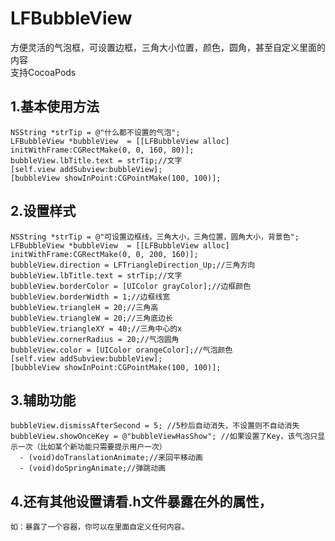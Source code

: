 # LFBubbleView
方便灵活的气泡框，可设置边框，三角大小位置，颜色，圆角，甚至自定义里面的内容<br/>
支持CocoaPods

1.基本使用方法
-----------------------------------  
    NSString *strTip = @"什么都不设置的气泡";
    LFBubbleView *bubbleView  = [[LFBubbleView alloc] initWithFrame:CGRectMake(0, 0, 160, 80)];
    bubbleView.lbTitle.text = strTip;//文字
    [self.view addSubview:bubbleView];
    [bubbleView showInPoint:CGPointMake(100, 100)];

2.设置样式
-----------------------------------  
    NSString *strTip = @"可设置边框线，三角大小，三角位置，圆角大小，背景色";
    LFBubbleView *bubbleView  = [[LFBubbleView alloc] initWithFrame:CGRectMake(0, 0, 200, 160)];
    bubbleView.direction = LFTriangleDirection_Up;//三角方向
    bubbleView.lbTitle.text = strTip;//文字
    bubbleView.borderColor = [UIColor grayColor];//边框颜色
    bubbleView.borderWidth = 1;//边框线宽
    bubbleView.triangleH = 20;//三角高
    bubbleView.triangleW = 20;//三角底边长
    bubbleView.triangleXY = 40;//三角中心的x
    bubbleView.cornerRadius = 20;//气泡圆角
    bubbleView.color = [UIColor orangeColor];//气泡颜色
    [self.view addSubview:bubbleView];
    [bubbleView showInPoint:CGPointMake(100, 100)];

3.辅助功能
-----------------------------------  
    bubbleView.dismissAfterSecond = 5; //5秒后自动消失，不设置则不自动消失
    bubbleView.showOnceKey = @"bubbleViewHasShow"; //如果设置了Key，该气泡只显示一次（比如某个新功能只需要提示用户一次）
      - (void)doTranslationAnimate;//来回平移动画
      - (void)doSpringAnimate;//弹跳动画

4.还有其他设置请看.h文件暴露在外的属性，
-----------------------------------  
    如：暴露了一个容器，你可以在里面自定义任何内容。
